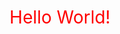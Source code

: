 <!DOCTYPE html>
<html>
<head>
    <style>
        .center {
            display: flex;
            justify-content: center;
            align-items: center;
            height: 100vh;
            font-size: 2em;
            color: red; 
        }
    </style>
</head>
<body>
    <div class="center">
        Hello World!
    </div>
</body>
</html>
